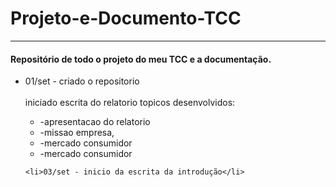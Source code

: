 Projeto-e-Documento-TCC
=========================
<hr/>

<h4>Repositório de todo o projeto do meu TCC e a documentação.</h4>
<ul>
	<li>01/set - criado o repositorio</li><br/>
			 iniciado escrita do relatorio
			 	topicos desenvolvidos:
			 <ul>	
				 <li>-apresentacao do relatorio</li>
				 <li>-missao empresa,</li>
				 <li>-mercado consumidor</li>
				 <li>-mercado consumidor</li>
			 </ul>	 
				 
	<li>03/set - inicio da escrita da introdução</li>
</ul>